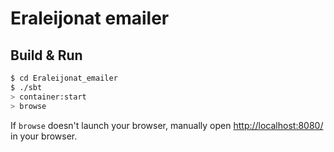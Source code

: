 # Eraleijonat emailer #

## Build & Run ##

```sh
$ cd Eraleijonat_emailer
$ ./sbt
> container:start
> browse
```

If `browse` doesn't launch your browser, manually open [http://localhost:8080/](http://localhost:8080/) in your browser.
